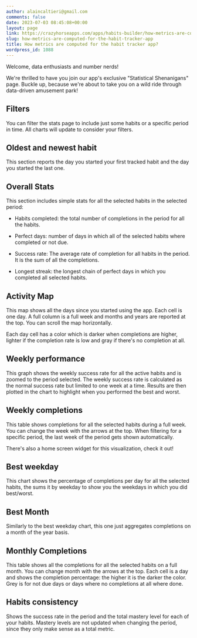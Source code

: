 ```yaml
---
author: alaincaltieri@gmail.com
comments: false
date: 2023-07-03 08:45:08+00:00
layout: page
link: https://crazyhorseapps.com/apps/habits-builder/how-metrics-are-computed-for-the-habit-tracker-app/
slug: how-metrics-are-computed-for-the-habit-tracker-app
title: How metrics are computed for the habit tracker app?
wordpress_id: 1088
---
```


Welcome, data enthusiasts and number nerds!

We're thrilled to have you join our app's exclusive "Statistical Shenanigans" page. Buckle up, because we're about to take you on a wild ride through data-driven amusement park!

## Filters

You can filter the stats page to include just some habits or a specific period in time. All charts will update to consider your filters.

## Oldest and newest habit

This section reports the day you started your first tracked habit and the day you started the last one.

## Overall Stats

This section includes simple stats for all the selected habits in the selected period:

- Habits completed: the total number of completions in the period for all the habits.

- Perfect days: number of days in which all of the selected habits where completed or not due.

- Success rate: The average rate of completion for all habits in the period. It is the sum of all the completions.

- Longest streak: the longest chain of perfect days in which you completed all selected habits.

## Activity Map

This map shows all the days since you started using the app. Each cell is one day. A full column is a full week and months and years are reported at the top. You can scroll the map horizontally.

Each day cell has a color which is darker when completions are higher, lighter if the completion rate is low and gray if there's no completion at all.

## Weekly performance

This graph shows the weekly success rate for all the active habits and is zoomed to the period selected. The weekly success rate is calculated as the normal success rate but limited to one week at a time. Results are then plotted in the chart to highlight when you performed the best and worst.

## Weekly completions

This table shows completions for all the selected habits during a full week. You can change the week with the arrows at the top. When filtering for a specific period, the last week of the period gets shown automatically.

There's also a home screen widget for this visualization, check it out!

## Best weekday

This chart shows the percentage of completions per day for all the selected habits, the sums it by weekday to show you the weekdays in which you did best/worst.

## Best Month

Similarly to the best weekday chart, this one just aggregates completions on a month of the year basis.

## Monthly Completions

This table shows all the completions for all the selected habits on a full month. You can change month with the arrows at the top. Each cell is a day and shows the completion percentage: the higher it is the darker the color. Grey is for not due days or days where no completions at all where done.

## Habits consistency

Shows the success rate in the period and the total mastery level for each of your habits. Mastery levels are not updated when changing the period, since they only make sense as a total metric.
